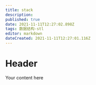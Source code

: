 ```yaml
---
title: stack
description: 
published: true
date: 2021-11-11T12:27:02.898Z
tags: 数据结构-stl
editor: markdown
dateCreated: 2021-11-11T12:27:01.116Z
---
```


# Header
Your content here